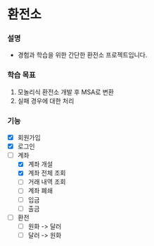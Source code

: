 # 환전소
### 설명
- 경험과 학습을 위한 간단한 환전소 프로젝트입니다.
### 학습 목표
1. 모놀리식 환전소 개발 후 MSA로 변환
2. 실패 경우에 대한 처리
### 기능
- [x] 회원가입
- [x] 로그인
- [ ] 계좌
  - [x] 계좌 개설
  - [x] 계좌 전체 조회
  - [ ] 거래 내역 조회
  - [ ] 계좌 폐쇄
  - [ ] 입금
  - [ ] 출금
- [ ] 환전
  - [ ] 원화 -> 달러
  - [ ] 달러 -> 원화